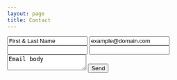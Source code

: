 ```yaml
---
layout: page
title: Contact
---
```

<script src="https://s.pageclip.co/v1/pageclip.js" charset="utf-8"></script>

<link rel="stylesheet" href="https://s.pageclip.co/v1/pageclip.css" media="screen">

<form action="https://send.pageclip.co/vFZ8fsznxKXaW1v1Vp0vREmezgBXOwky" class="pageclip-form" method="post">
  <!-- Replace these inputs with your own. Make sure they have a "name" attribute! -->
  <input type="text" name="Name:" value="First & Last Name" />
  <input type="email" name="Email:" value="example@domain.com" />
  <input type="subject" name="Subject:" value=" " />
  <input type="message" name="Message:" value=" " />
  <textarea name="body">Email body</textarea>
  
  <!-- This button will have a loading spinner. Keep the inner span for best results. -->
  <button type="submit" class="pageclip-form__submit">
    <span>Send</span>
  </button>
</form>
